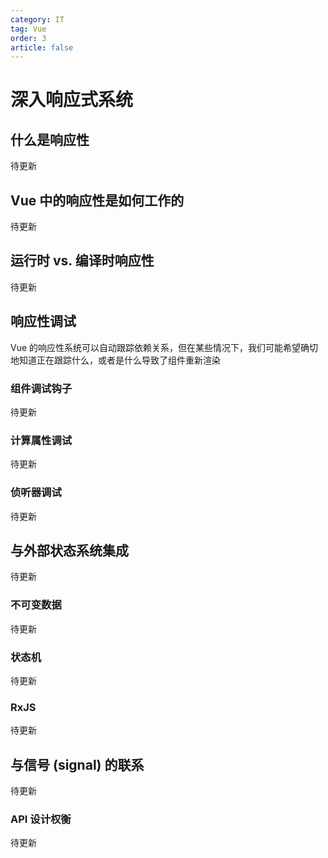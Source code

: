 ```yaml
---
category: IT
tag: Vue
order: 3
article: false
---
```


# 深入响应式系统

## 什么是响应性

待更新

## Vue 中的响应性是如何工作的

待更新

## 运行时 vs. 编译时响应性

待更新

## 响应性调试

Vue 的响应性系统可以自动跟踪依赖关系，但在某些情况下，我们可能希望确切地知道正在跟踪什么，或者是什么导致了组件重新渲染

### 组件调试钩子

待更新

### 计算属性调试

待更新

### 侦听器调试

待更新

## 与外部状态系统集成

待更新

### 不可变数据

待更新

### 状态机

待更新

### RxJS

待更新

## 与信号 (signal) 的联系

待更新

### API 设计权衡

待更新